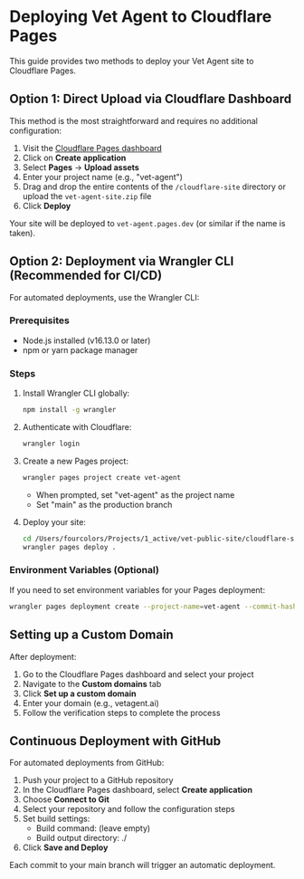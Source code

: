 # Deploying Vet Agent to Cloudflare Pages

This guide provides two methods to deploy your Vet Agent site to Cloudflare Pages.

## Option 1: Direct Upload via Cloudflare Dashboard

This method is the most straightforward and requires no additional configuration:

1. Visit the [Cloudflare Pages dashboard](https://dash.cloudflare.com/?to=/:account/pages)
2. Click on **Create application**
3. Select **Pages** → **Upload assets**
4. Enter your project name (e.g., "vet-agent")
5. Drag and drop the entire contents of the `/cloudflare-site` directory or upload the `vet-agent-site.zip` file
6. Click **Deploy**

Your site will be deployed to `vet-agent.pages.dev` (or similar if the name is taken).

## Option 2: Deployment via Wrangler CLI (Recommended for CI/CD)

For automated deployments, use the Wrangler CLI:

### Prerequisites
- Node.js installed (v16.13.0 or later)
- npm or yarn package manager

### Steps

1. Install Wrangler CLI globally:
   ```bash
   npm install -g wrangler
   ```

2. Authenticate with Cloudflare:
   ```bash
   wrangler login
   ```

3. Create a new Pages project:
   ```bash
   wrangler pages project create vet-agent
   ```
   - When prompted, set "vet-agent" as the project name
   - Set "main" as the production branch

4. Deploy your site:
   ```bash
   cd /Users/fourcolors/Projects/1_active/vet-public-site/cloudflare-site
   wrangler pages deploy .
   ```

### Environment Variables (Optional)

If you need to set environment variables for your Pages deployment:

```bash
wrangler pages deployment create --project-name=vet-agent --commit-hash=$(git rev-parse HEAD) --environment-variables API_URL=https://api.example.com
```

## Setting up a Custom Domain

After deployment:

1. Go to the Cloudflare Pages dashboard and select your project
2. Navigate to the **Custom domains** tab
3. Click **Set up a custom domain**
4. Enter your domain (e.g., vetagent.ai)
5. Follow the verification steps to complete the process

## Continuous Deployment with GitHub

For automated deployments from GitHub:

1. Push your project to a GitHub repository
2. In the Cloudflare Pages dashboard, select **Create application**
3. Choose **Connect to Git**
4. Select your repository and follow the configuration steps
5. Set build settings:
   - Build command: (leave empty)
   - Build output directory: ./
6. Click **Save and Deploy**

Each commit to your main branch will trigger an automatic deployment.
